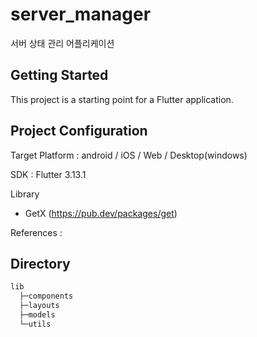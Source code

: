 # server_manager

서버 상태 관리 어플리케이션

## Getting Started

This project is a starting point for a Flutter application.

## Project Configuration

Target Platform : android / iOS / Web / Desktop(windows)

SDK : Flutter 3.13.1

Library

- GetX (https://pub.dev/packages/get)

References : 

## Directory

```bash
lib
  ├─components
  ├─layouts
  ├─models
  └─utils
```
